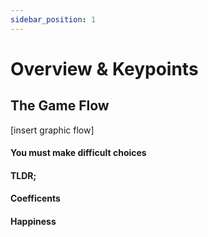 ```yaml
---
sidebar_position: 1
---
```


# Overview & Keypoints

## The Game Flow

[insert graphic flow]


#### You must make difficult choices


#### TLDR;

#### Coefficents

#### Happiness